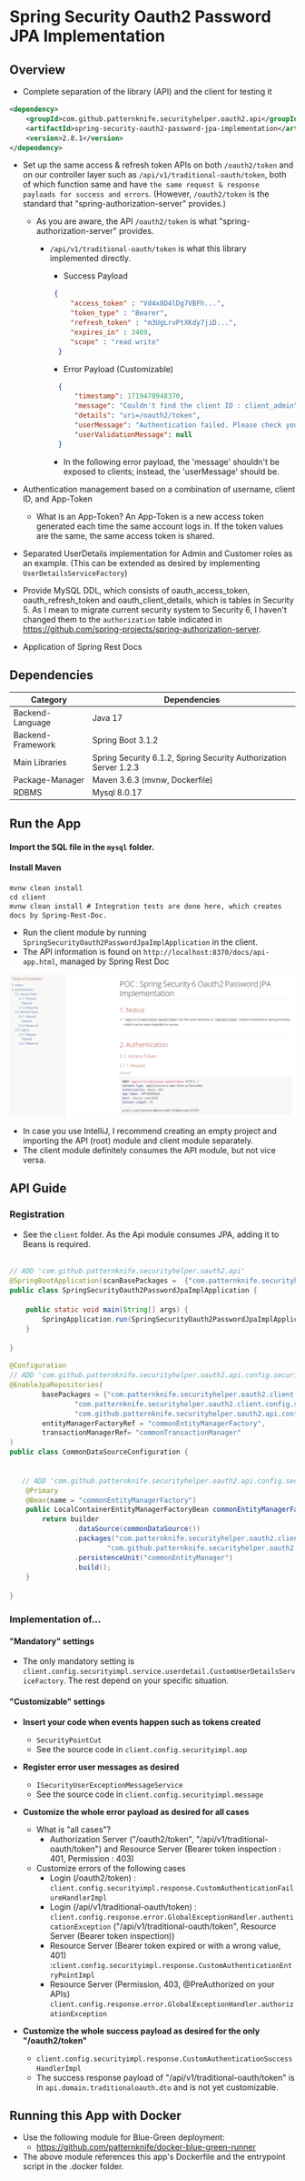# Spring Security Oauth2 Password JPA Implementation
## Overview

* Complete separation of the library (API) and the client for testing it
```xml
<dependency>
    <groupId>com.github.patternknife.securityhelper.oauth2.api</groupId>
    <artifactId>spring-security-oauth2-password-jpa-implementation</artifactId>
    <version>2.8.1</version>
</dependency>
```
* Set up the same access & refresh token APIs on both ``/oauth2/token`` and on our controller layer such as ``/api/v1/traditional-oauth/token``, both of which function same and have `the same request & response payloads for success and errors`. (However, ``/oauth2/token`` is the standard that "spring-authorization-server" provides.)
  * As you are aware, the API ``/oauth2/token`` is what "spring-authorization-server" provides.
    * ``/api/v1/traditional-oauth/token`` is what this library implemented directly.
        * Success Payload
         ```json
          {
              "access_token" : "Vd4x8D4lDg7VBFh...",
              "token_type" : "Bearer",
              "refresh_token" : "m3UgLrvPtXKdy7jiD...",
              "expires_in" : 3469,
              "scope" : "read write"
           }
        ```
      
        * Error Payload (Customizable) 
        ```json
          {
              "timestamp": 1719470948370,
              "message": "Couldn't find the client ID : client_admin", // Sensitive info such as being thrown from StackTraces
              "details": "uri=/oauth2/token",
              "userMessage": "Authentication failed. Please check your credentials.",
              "userValidationMessage": null
          }
        ```

        * In the following error payload, the 'message' shouldn't be exposed to clients; instead, the 'userMessage' should be.
      
* Authentication management based on a combination of username, client ID, and App-Token
  * What is an App-Token? An App-Token is a new access token generated each time the same account logs in. If the token values are the same, the same access token is shared.
* Separated UserDetails implementation for Admin and Customer roles as an example. (This can be extended as desired by implementing ``UserDetailsServiceFactory``)
* Provide MySQL DDL, which consists of oauth\_access\_token, oauth\_refresh\_token and oauth\_client\_details, which is tables in Security 5. As I mean to migrate current security system to Security 6, I haven't changed them to the ``authorization`` table indicated in https://github.com/spring-projects/spring-authorization-server.
* Application of Spring Rest Docs
 
## Dependencies

| Category          | Dependencies                                                      |
|-------------------|-------------------------------------------------------------------|
| Backend-Language  | Java 17                                                           |
| Backend-Framework | Spring Boot 3.1.2                                                 |
| Main Libraries    | Spring Security 6.1.2, Spring Security Authorization Server 1.2.3 |
| Package-Manager   | Maven 3.6.3 (mvnw, Dockerfile)                                    |
| RDBMS             | Mysql 8.0.17                                                      |

## Run the App

#### Import the SQL file in the ``mysql`` folder.

#### Install Maven
```shell
mvnw clean install
cd client
mvnw clean install # Integration tests are done here, which creates docs by Spring-Rest-Doc.
```
- Run the client module by running ``SpringSecurityOauth2PasswordJpaImplApplication`` in the client.
- The API information is found on ``http://localhost:8370/docs/api-app.html``, managed by Spring Rest Doc

![img.png](reference/docs/img1.png)

- In case you use IntelliJ, I recommend creating an empty project and importing the API (root) module and client module separately.
- The client module definitely consumes the API module, but not vice versa.

## API Guide

### **Registration**
  - See the `client` folder. As the Api module consumes JPA, adding it to Beans is required.

```java

// ADD 'com.github.patternknife.securityhelper.oauth2.api'
@SpringBootApplication(scanBasePackages =  {"com.patternknife.securityhelper.oauth2.client", "com.github.patternknife.securityhelper.oauth2.api"})
public class SpringSecurityOauth2PasswordJpaImplApplication {

    public static void main(String[] args) {
        SpringApplication.run(SpringSecurityOauth2PasswordJpaImplApplication.class, args);
    }

}
```

```java
@Configuration
// ADD 'com.github.patternknife.securityhelper.oauth2.api.config.security'
@EnableJpaRepositories(
        basePackages = {"com.patternknife.securityhelper.oauth2.client.domain",
                "com.patternknife.securityhelper.oauth2.client.config.securityimpl",
                "com.github.patternknife.securityhelper.oauth2.api.config.security"},
        entityManagerFactoryRef = "commonEntityManagerFactory",
        transactionManagerRef= "commonTransactionManager"
)
public class CommonDataSourceConfiguration {
    

   // ADD 'com.github.patternknife.securityhelper.oauth2.api.config.security'
    @Primary
    @Bean(name = "commonEntityManagerFactory")
    public LocalContainerEntityManagerFactoryBean commonEntityManagerFactory(EntityManagerFactoryBuilder builder) {
        return builder
                .dataSource(commonDataSource())
                .packages("com.patternknife.securityhelper.oauth2.client.domain",
                        "com.github.patternknife.securityhelper.oauth2.api.config.security")
                .persistenceUnit("commonEntityManager")
                .build();
    }

}
```

### **Implementation of...**

#### "Mandatory" settings

  - The only mandatory setting is ``client.config.securityimpl.service.userdetail.CustomUserDetailsServiceFactory``. The rest depend on your specific situation.

#### "Customizable" settings

  - **Insert your code when events happen such as tokens created**
    - ``SecurityPointCut``
    - See the source code in ``client.config.securityimpl.aop``
    

  - **Register error user messages as desired**
    - ``ISecurityUserExceptionMessageService``
    - See the source code in ``client.config.securityimpl.message``
    

  - **Customize the whole error payload as desired for all cases**
    - What is "all cases"?
      - Authorization Server ("/oauth2/token", "/api/v1/traditional-oauth/token") and Resource Server (Bearer token inspection : 401, Permission : 403)
    - Customize errors of the following cases
      - Login (/oauth2/token) : ``client.config.securityimpl.response.CustomAuthenticationFailureHandlerImpl``
      - Login (/api/v1/traditional-oauth/token) : ``client.config.response.error.GlobalExceptionHandler.authenticationException`` ("/api/v1/traditional-oauth/token", Resource Server (Bearer token inspection))
      - Resource Server (Bearer token expired or with a wrong value, 401) :``client.config.securityimpl.response.CustomAuthenticationEntryPointImpl`` 
      - Resource Server (Permission, 403, @PreAuthorized on your APIs) ``client.config.response.error.GlobalExceptionHandler.authorizationException``
      

  - **Customize the whole success payload as desired for the only "/oauth2/token"**
      - ``client.config.securityimpl.response.CustomAuthenticationSuccessHandlerImpl``
      - The success response payload of "/api/v1/traditional-oauth/token" is in ``api.domain.traditionaloauth.dto`` and is not yet customizable.

## Running this App with Docker
* Use the following module for Blue-Green deployment:
  * https://github.com/patternknife/docker-blue-green-runner
* The above module references this app's Dockerfile and the entrypoint script in the .docker folder.